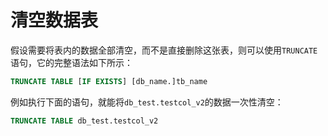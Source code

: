# 清空数据表

假设需要将表内的数据全部清空，而不是直接删除这张表，则可以使用`TRUNCATE`语句，它的完整语法如下所示：

```sql
TRUNCATE TABLE [IF EXISTS] [db_name.]tb_name
```

例如执行下面的语句，就能将`db_test.testcol_v2`的数据一次性清空：

```sql
TRUNCATE TABLE db_test.testcol_v2
```
